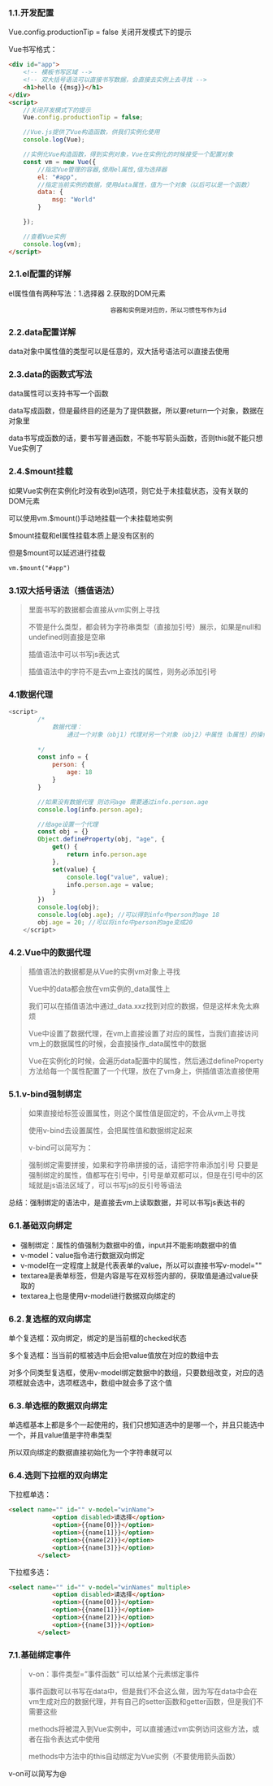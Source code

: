 ### 1.1.开发配置

Vue.config.productionTip = false 关闭开发模式下的提示

Vue书写格式：

<!-- Vue容器 -->

```html
<div id="app">
    <!-- 模板书写区域 -->
    <!-- 双大括号语法可以直接书写数据，会直接去实例上去寻找 -->
    <h1>hello {{msg}}</h1>
</div>
<script>
    //关闭开发模式下的提示
    Vue.config.productionTip = false;

    //Vue.js提供了Vue构造函数，供我们实例化使用
    console.log(Vue);

    //实例化Vue构造函数，得到实例对象，Vue在实例化的时候接受一个配置对象
    const vm = new Vue({
        //指定Vue管理的容器,使用el属性,值为选择器
        el: "#app",
        //指定当前实例的数据，使用data属性，值为一个对象（以后可以是一个函数）
        data: {
            msg: "World"
        }

    });

    //查看Vue实例
    console.log(vm);
</script>
```

### 2.1.el配置的详解

el属性值有两种写法：1.选择器 2.获取的DOM元素

								容器和实例是对应的，所以习惯性写作为id

### 2.2.data配置详解

data对象中属性值的类型可以是任意的，双大括号语法可以直接去使用

### 2.3.data的函数式写法

data属性可以支持书写一个函数

data写成函数，但是最终目的还是为了提供数据，所以要return一个对象，数据在对象里

data书写成函数的话，要书写普通函数，不能书写箭头函数，否则this就不能只想Vue实例了

### 2.4.$mount挂载

如果Vue实例在实例化时没有收到el选项，则它处于未挂载状态，没有关联的DOM元素

可以使用vm.$mount()手动地挂载一个未挂载地实例

$mount挂载和el属性挂载本质上是没有区别的

但是$mount可以延迟进行挂载

```html
vm.$mount("#app")
```

### 3.1双大括号语法（插值语法）

> 里面书写的数据都会直接从vm实例上寻找
> 
> 不管是什么类型，都会转为字符串类型（直接加引号）展示，如果是null和undefined则直接是空串
> 
> 插值语法中可以书写js表达式
> 
> 插值语法中的字符不是去vm上查找的属性，则务必添加引号

### 4.1数据代理

```javascript
<script>
        /* 
            数据代理：
                通过一个对象（obj1）代理对另一个对象（obj2）中属性（b属性）的操作（读/写
        
        */
        const info = {
            person: {
                age: 18
            }
        }

        //如果没有数据代理 则访问age 需要通过info.person.age
        console.log(info.person.age);

        //给age设置一个代理
        const obj = {}
        Object.defineProperty(obj, "age", {
            get() {
                return info.person.age
            },
            set(value) {
                console.log("value", value);
                info.person.age = value;
            }
        })
        console.log(obj);
        console.log(obj.age); //可以得到info中person的age 18
        obj.age = 20; //可以将info中person的age变成20
    </script>
```

### 4.2.Vue中的数据代理

> 插值语法的数据都是从Vue的实例vm对象上寻找
> 
> Vue中的data都会放在vm实例的_data属性上
> 
> 我们可以在插值语法中通过_data.xxz找到对应的数据，但是这样未免太麻烦
> 
> Vue中设置了数据代理，在vm上直接设置了对应的属性，当我们直接访问vm上的数据属性的时候，会直接操作_data属性中的数据
> 
> Vue在实例化的时候，会遍历data配置中的属性，然后通过defineProperty方法给每一个属性配置了一个代理，放在了vm身上，供插值语法直接使用

### 5.1.v-bind强制绑定

> 如果直接给标签设置属性，则这个属性值是固定的，不会从vm上寻找
> 
> 使用v-bind去设置属性，会把属性值和数据绑定起来
> 
> v-bind可以简写为：

> 强制绑定需要拼接，如果和字符串拼接的话，请把字符串添加引号
只要是强制绑定的属性，值都写在引号中，引号是单双都可以，但是在引号中的区域就是js语法区域了，可以书写js的反引号等语法

总结：强制绑定的语法中，是直接去vm上读取数据，并可以书写js表达书的

### 6.1.基础双向绑定

- 强制绑定：属性的值强制为数据中的值，input并不能影响数据中的值
- v-model：value指令进行数据双向绑定
- v-model在一定程度上就是代表表单的value，所以可以直接书写v-model=""
- textarea是表单标签，但是内容是写在双标签内部的，获取值是通过value获取的
- textarea上也是使用v-model进行数据双向绑定的

### 6.2.复选框的双向绑定

单个复选框：双向绑定，绑定的是当前框的checked状态

多个复选框：当当前的框被选中后会把value值放在对应的数组中去

对多个同类型复选框，使用v-model绑定数据中的数组，只要数组改变，对应的选项框就会选中，选项框选中，数组中就会多了这个值

### 6.3.单选框的数据双向绑定

单选框基本上都是多个一起使用的，我们只想知道选中的是哪一个，并且只能选中一个，并且value值是字符串类型

所以双向绑定的数据直接初始化为一个字符串就可以

### 6.4.选则下拉框的双向绑定

下拉框单选：

```html
<select name="" id="" v-model="winName">
            <option disabled>请选择</option>
            <option>{{name[0]}}</option>
            <option>{{name[1]}}</option>
            <option>{{name[2]}}</option>
            <option>{{name[3]}}</option>
        </select>
```

下拉框多选：

```html
<select name="" id="" v-model="winNames" multiple>
            <option disabled>请选择</option>
            <option>{{name[0]}}</option>
            <option>{{name[1]}}</option>
            <option>{{name[2]}}</option>
            <option>{{name[3]}}</option>
        </select>
```

### 7.1.基础绑定事件

> v-on：事件类型=”事件函数“ 可以给某个元素绑定事件
> 
> 事件函数可以书写在data中，但是我们不会这么做，因为写在data中会在vm生成对应的数据代理，并有自己的setter函数和getter函数，但是我们不需要这些
> 
> methods将被混入到Vue实例中，可以直接通过vm实例访问这些方法，或者在指令表达式中使用
> 
> methods中方法中的this自动绑定为Vue实例（不要使用箭头函数）

v-on可以简写为@
